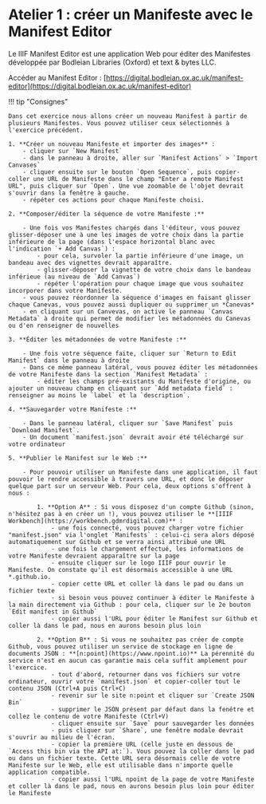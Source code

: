 # Atelier 1 : créer un Manifeste avec le Manifest Editor

Le IIIF Manifest Editor est une application Web pour éditer des Manifestes développée par Bodleian Libraries (Oxford) et text & bytes LLC.

Accéder au Manifest Editor : [https://digital.bodleian.ox.ac.uk/manifest-editor](https://digital.bodleian.ox.ac.uk/manifest-editor)

!!! tip "Consignes"

    Dans cet exercice nous allons créer un nouveau Manifest à partir de plusieurs Manifestes. Vous pouvez utiliser ceux sélectionnés à l'exercice précédent.

    1. **Créer un nouveau Manifeste et importer des images** :
        - cliquer sur `New Manifest`
        - dans le panneau à droite, aller sur `Manifest Actions` > `Import Canvases`
        - cliquer ensuite sur le bouton `Open Sequence`, puis copier-coller une URL de Manifeste dans le champ "Enter a remote Manifest URL", puis cliquer sur `Open`. Une vue zoomable de l'objet devrait s'ouvrir dans la fenêtre à gauche.
        - répéter ces actions pour chaque Manifeste choisi.

    2. **Composer/éditer la séquence de votre Manifeste :**

        - Une fois vos Manifestes chargés dans l'éditeur, vous pouvez glisser-déposer une à une les images de votre choix dans la partie inférieure de la page (dans l'espace horizontal blanc avec l'indication `+ Add Canvas`) :
            - pour cela, survoler la partie inférieure d'une image, un bandeau avec des vignettes devrait apparaître.
            - glisser-déposer la vignette de votre choix dans le bandeau inférieue (au niveau de `Add Canvas`)
            - répéter l'opération pour chaque image que vous souhaitez incorporer dans votre Manifeste.
        - vous pouvez réordonner la séquence d'images en faisant glisser chaque Canevas, vous pouvez aussi dupliquer ou supprimer un *Canevas*
        - en cliquant sur un Canvevas, on active le panneau `Canvas Metadata` à droite qui permet de modifier les métadonnées du Canevas ou d'en renseigner de nouvelles

    3. **Éditer les métadonnées de votre Manifeste :**

        - Une fois votre séquence faite, cliquer sur `Return to Edit Manifest` dans le panneau à droite
        - Dans ce même panneau latéral, vous pouvez éditer les métadonnées de votre Manifeste dans la section `Manifest Metadata` : 
            - éditer les champs pré-existants du Manifeste d'origine, ou ajouter un nouveau champ en cliquant sur `Add metadata field` : renseigner au moins le `label` et la `description`.

    4. **Sauvegarder votre Manifeste :**

        - Dans le panneau latéral, cliquer sur `Save Manifest` puis `Download Manifest`.
        - Un document `manifest.json` devrait avoir été téléchargé sur votre ordinateur

    5. **Publier le Manifest sur le Web :**

        - Pour pouvoir utiliser un Manifeste dans une application, il faut pouvoir le rendre accessible à travers une URL, et donc le déposer quelque part sur un serveur Web. Pour cela, deux options s'offrent à nous :

            1. **Option A** : Si vous disposez d'un compte Github (sinon, n'hésitez pas à en créer un !), vous pouvez utiliser le **[IIIF Workbench](https://workbench.gdmrdigital.com)** :
                - une fois connecté, vous pouvez charger votre fichier "manifest.json" via l'onglet `Manifests` : celui-ci sera alors déposé automatiquement sur Github et se verra ainsi attribué une URL
                - une fois le chargement effectué, les informations de votre Manifeste devraient apparaître sur la page
                - ensuite cliquer sur le logo IIIF pour ouvrir le Manifeste. On constate qu'il est désormais accessible à une URL *.github.io.
                - copier cette URL et coller là dans le pad ou dans un fichier texte
                - si besoin vous pouvez continuer à éditer le Manifeste à la main directement via Github : pour cela, cliquer sur le 2e bouton `Edit manifest in Github`
                - copier aussi l'URL pour éditer le Manifest sur Github et coller là dans le pad, nous en aurons besoin plus loin

            2. **Option B** : Si vous ne souhaitez pas créer de compte Github, vous pouvez utiliser un service de stockage en ligne de documents JSON : **[n:point](https://www.npoint.io)** La pérennité du service n'est en aucun cas garantie mais cela suffit amplement pour l'exercice.
                - tout d'abord, retourner dans vos fichiers sur votre ordinateur, ouvrir votre `manifest.json` et copier-coller tout le contenu JSON (Ctrl+A puis Ctrl+C)
                - revenir sur le site n:point et cliquer sur `Create JSON Bin`
                - supprimer le JSON présent par défaut dans la fenêtre et collez le contenu de votre Manifeste (Ctrl+V)
                - cliquer ensuite sur `Save` pour sauvegarder les données
                - puis cliquer sur `Share`, une fenêtre modale devrait s'ouvrir au milieu de l'écran.
                - copier la première URL (celle juste en dessous de `Access this bin via the API at:`). Vous pouvez la coller dans le pad ou dans un fichier texte. Cette URL sera désormais celle de votre Manifeste sur le Web, elle est utilisable dans n'importe quelle application compatible.
                - copier aussi l'URL npoint de la page de votre Manifeste et coller là dans le pad, nous en aurons besoin plus loin pour éditer le Manifeste
